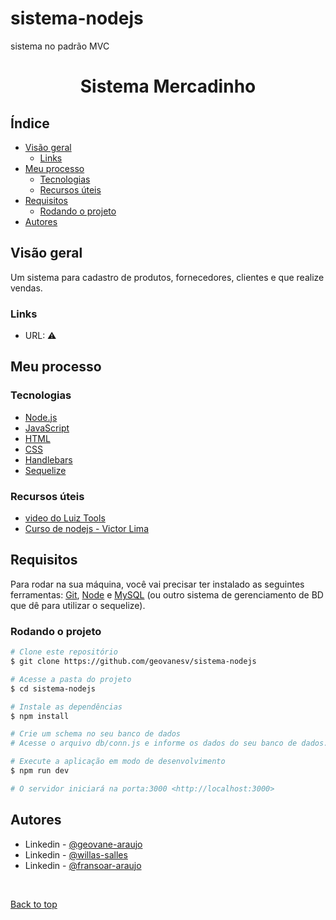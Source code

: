 # sistema-nodejs
sistema no padrão MVC

<h1 align="center" id="title">Sistema Mercadinho</h1>

## Índice

- [Visão geral](#visão-geral)
  - [Links](#links)
- [Meu processo](#meu-processo)
  - [Tecnologias](#tecnologias)
  - [Recursos úteis](#recursos-úteis)
- [Requisitos](#requisitos)
  - [Rodando o projeto](#rodando-o-projeto)
- [Autores](#autores)


## Visão geral
Um sistema para cadastro de produtos, fornecedores, clientes e que realize vendas.

### Links
- URL: ⚠️


## Meu processo

### Tecnologias
- [Node.js](https://nodejs.org/en/)
- [JavaScript](https://developer.mozilla.org/pt-BR/docs/Web/JavaScript)
- [HTML](https://developer.mozilla.org/pt-BR/docs/Web/HTML)
- [CSS](https://developer.mozilla.org/pt-BR/docs/Web/CSS)
- [Handlebars](https://handlebarsjs.com/)
- [Sequelize](https://sequelize.org/)

###  Recursos úteis
- [ video do Luiz Tools ](https://www.youtube.com/watch?v=g5ij7NIPR2s&ab_channel=LuizTools)
- [ Curso de nodejs - Victor Lima ](https://www.youtube.com/watch?v=LLqq6FemMNQ&list=PLJ_KhUnlXUPtbtLwaxxUxHqvcNQndmI4B&ab_channel=VictorLima-Ci%C3%AAnciadaComputa%C3%A7%C3%A3o)


## Requisitos

Para rodar na sua máquina, você vai precisar ter instalado as seguintes ferramentas: [Git](https://git-scm.com), [Node](https://nodejs.org/en/) e [MySQL](https://www.mysql.com/) (ou outro sistema de gerenciamento de BD que dê para utilizar o sequelize).

### Rodando o projeto

```bash
# Clone este repositório
$ git clone https://github.com/geovanesv/sistema-nodejs

# Acesse a pasta do projeto
$ cd sistema-nodejs

# Instale as dependências
$ npm install

# Crie um schema no seu banco de dados
# Acesse o arquivo db/conn.js e informe os dados do seu banco de dados.

# Execute a aplicação em modo de desenvolvimento
$ npm run dev

# O servidor iniciará na porta:3000 <http://localhost:3000>

```

## Autores

- Linkedin - [ @geovane-araujo ](https://www.linkedin.com/in/geovane-araujo-07str/)
- Linkedin - [ @willas-salles ](https://www.linkedin.com/in/willas-sales-0b7650212/)
- Linkedin - [ @fransoar-araujo ](https://www.linkedin.com/in/fransoar-ara%C3%BAjo/)

&#xa0;

<a href="#title">Back to top</a>